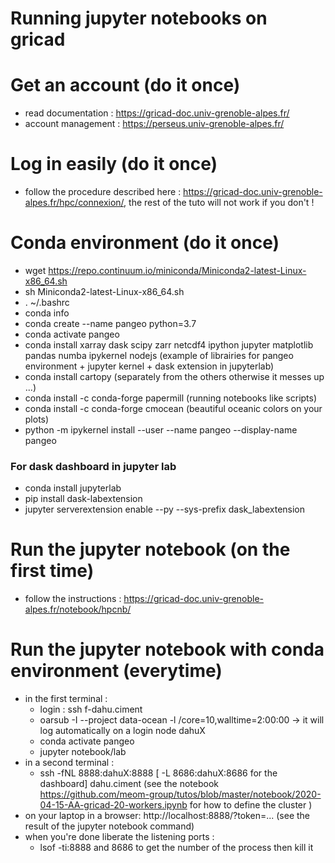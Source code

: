 # Running jupyter notebooks on gricad

# Get an account (do it once)
 - read documentation : https://gricad-doc.univ-grenoble-alpes.fr/
 - account management : https://perseus.univ-grenoble-alpes.fr/

# Log in easily (do it once)
 - follow the procedure described here : https://gricad-doc.univ-grenoble-alpes.fr/hpc/connexion/, the rest of the tuto will not work if you don't !
 
# Conda environment (do it once)

 - wget https://repo.continuum.io/miniconda/Miniconda2-latest-Linux-x86_64.sh
 - sh Miniconda2-latest-Linux-x86_64.sh
 - . ~/.bashrc
 - conda info
 - conda create --name pangeo python=3.7
 - conda activate pangeo
 - conda install xarray dask scipy zarr netcdf4 ipython jupyter matplotlib pandas numba ipykernel nodejs (example of librairies for pangeo environment + jupyter kernel + dask extension in jupyterlab)
 - conda install cartopy (separately from the others otherwise it messes up ...)
 - conda install -c conda-forge papermill (running notebooks like scripts)
 - conda install -c conda-forge cmocean (beautiful oceanic colors on your plots)
 - python -m ipykernel install --user --name pangeo --display-name pangeo
### For dask dashboard in jupyter lab
 - conda install jupyterlab
 - pip install dask-labextension
 - jupyter serverextension enable --py --sys-prefix dask_labextension
 
# Run the jupyter notebook (on the first time)
 - follow the instructions : https://gricad-doc.univ-grenoble-alpes.fr/notebook/hpcnb/
 
 # Run the jupyter notebook with conda environment (everytime)
 
  - in the first terminal :
     - login : ssh f-dahu.ciment
     - oarsub -I --project data-ocean -l /core=10,walltime=2:00:00 -> it will log automatically on a login node dahuX
     - conda activate pangeo
     - jupyter notebook/lab
  - in a second terminal :
     - ssh -fNL 8888:dahuX:8888  [ -L 8686:dahuX:8686 for the dashboard] dahu.ciment (see the notebook https://github.com/meom-group/tutos/blob/master/notebook/2020-04-15-AA-gricad-20-workers.ipynb for how to define the cluster )
  - on your laptop in a browser: http://localhost:8888/?token=... (see the result of the jupyter notebook command)
  - when you're done liberate the listening ports :
     - lsof -ti:8888 and 8686 to get the number of the process then kill it
